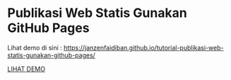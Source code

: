 # Publikasi Web Statis Gunakan GitHub Pages

Lihat demo di sini : https://janzenfaidiban.github.io/tutorial-publikasi-web-statis-gunakan-github-pages/

[LIHAT DEMO](https://janzenfaidiban.github.io/tutorial-publikasi-web-statis-gunakan-github-pages/)
